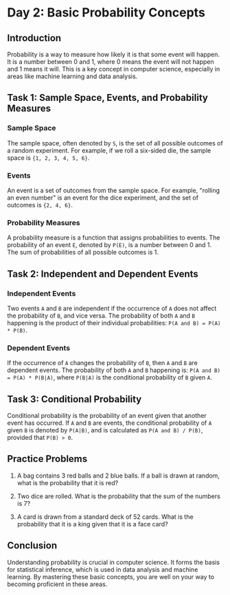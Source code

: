 # Day 2: Basic Probability Concepts

## Introduction
Probability is a way to measure how likely it is that some event will happen. It is a number between 0 and 1, where 0 means the event will not happen and 1 means it will. This is a key concept in computer science, especially in areas like machine learning and data analysis.

## Task 1: Sample Space, Events, and Probability Measures

### Sample Space
The sample space, often denoted by `S`, is the set of all possible outcomes of a random experiment. For example, if we roll a six-sided die, the sample space is `{1, 2, 3, 4, 5, 6}`.

### Events
An event is a set of outcomes from the sample space. For example, "rolling an even number" is an event for the dice experiment, and the set of outcomes is `{2, 4, 6}`.

### Probability Measures
A probability measure is a function that assigns probabilities to events. The probability of an event `E`, denoted by `P(E)`, is a number between 0 and 1. The sum of probabilities of all possible outcomes is 1.

## Task 2: Independent and Dependent Events

### Independent Events
Two events `A` and `B` are independent if the occurrence of `A` does not affect the probability of `B`, and vice versa. The probability of both `A` and `B` happening is the product of their individual probabilities: `P(A and B) = P(A) * P(B)`.

### Dependent Events
If the occurrence of `A` changes the probability of `B`, then `A` and `B` are dependent events. The probability of both `A` and `B` happening is: `P(A and B) = P(A) * P(B|A)`, where `P(B|A)` is the conditional probability of `B` given `A`.

## Task 3: Conditional Probability

Conditional probability is the probability of an event given that another event has occurred. If `A` and `B` are events, the conditional probability of `A` given `B` is denoted by `P(A|B)`, and is calculated as `P(A and B) / P(B)`, provided that `P(B) > 0`.

## Practice Problems

1. A bag contains 3 red balls and 2 blue balls. If a ball is drawn at random, what is the probability that it is red?

2. Two dice are rolled. What is the probability that the sum of the numbers is 7?

3. A card is drawn from a standard deck of 52 cards. What is the probability that it is a king given that it is a face card?

## Conclusion

Understanding probability is crucial in computer science. It forms the basis for statistical inference, which is used in data analysis and machine learning. By mastering these basic concepts, you are well on your way to becoming proficient in these areas.